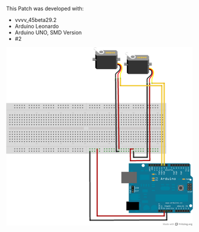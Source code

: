This Patch was developed with:
* vvvv_45beta29.2
* Arduino Leonardo
* Arduino UNO, SMD Version
* #2

![imagename](div/Servomotor.png)

